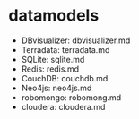 # datamodels

- DBvisualizer: dbvisualizer.md
- Terradata: terradata.md
- SQLite: sqlite.md
- Redis: redis.md
- CouchDB: couchdb.md
- Neo4js: neo4js.md
- robomongo: robomong.md
- cloudera: cloudera.md
